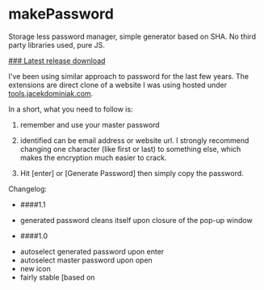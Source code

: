 makePassword
=============

Storage less password manager, simple generator based on SHA. No third party libraries used, pure JS. 

[### Latest release download](https://github.com/jacekd/makePassword/releases/tag/1.1)

I've been using similar approach to password for the last few years. The extensions are direct clone of a website I was using hosted under [tools.jacekdominiak.com](http://tools.jacekdominiak.com). 

In a short, what you need to follow is:

1. remember and use your master password

2. identified can be email address or website url. I strongly recommend changing one character (like first or last) to something else, which makes the encryption much easier to crack. 

3. Hit [enter] or [Generate Password] then simply copy the password. 


Changelog:
* ####1.1
- generated password cleans itself upon closure of the pop-up window

* ####1.0
- autoselect generated password upon enter
- autoselect master password upon open
- new icon
- fairly stable [based on 